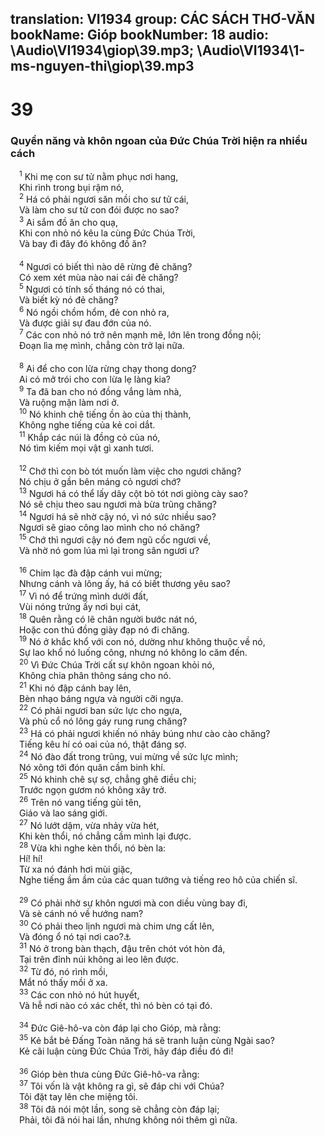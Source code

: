 translation: VI1934
group: CÁC SÁCH THƠ-VĂN
bookName: Gióp 
bookNumber: 18
audio: \Audio\VI1934\giop\39.mp3; \Audio\VI1934\1-ms-nguyen-thi\giop\39.mp3
-------

<div class="title"><h1>39</h1><h3>Quyền năng và khôn ngoan của Đức Chúa Trời hiện ra nhiều cách</h3></div>
<span class="verse giop_39_1"> <sup>1</sup> Khi mẹ con sư tử nằm phục nơi hang, <br/> Khi rình trong bụi rậm nó, <br/></span>
<span class="verse giop_39_2"> <sup>2</sup> Há có phải ngươi săn mồi cho sư tử cái, <br/> Và làm cho sư tử con đói được no sao? <br/></span>
<span class="verse giop_39_3"> <sup>3</sup> Ai sắm đồ ăn cho quạ, <br/> Khi con nhỏ nó kêu la cùng Đức Chúa Trời, <br/> Và bay đi đây đó không đồ ăn? <br/> <br/></span>
<span class="verse giop_39_4"> <sup>4</sup> Ngươi có biết thì nào dê rừng đẻ chăng? <br/> Có xem xét mùa nào nai cái đẻ chăng? <br/></span>
<span class="verse giop_39_5"> <sup>5</sup> Ngươi có tính số tháng nó có thai, <br/> Và biết kỳ nó đẻ chăng? <br/></span>
<span class="verse giop_39_6"> <sup>6</sup> Nó ngồi chồm hổm, đẻ con nhỏ ra, <br/> Và được giải sự đau đớn của nó. <br/></span>
<span class="verse giop_39_7"> <sup>7</sup> Các con nhỏ nó trở nên mạnh mẽ, lớn lên trong đồng nội; <br/> Đoạn lìa mẹ mình, chẳng còn trở lại nữa. <br/> <br/></span>
<span class="verse giop_39_8"> <sup>8</sup> Ai để cho con lừa rừng chạy thong dong? <br/> Ai có mở trói cho con lừa lẹ làng kia? <br/></span>
<span class="verse giop_39_9"> <sup>9</sup> Ta đã ban cho nó đồng vắng làm nhà, <br/> Và ruộng mặn làm nơi ở. <br/></span>
<span class="verse giop_39_10"> <sup>10</sup> Nó khinh chê tiếng ồn ào của thị thành, <br/> Không nghe tiếng của kẻ coi dắt. <br/></span>
<span class="verse giop_39_11"> <sup>11</sup> Khắp các núi là đồng cỏ của nó, <br/> Nó tìm kiếm mọi vật gì xanh tươi. <br/> <br/></span>
<span class="verse giop_39_12"> <sup>12</sup> Chớ thì con bò tót muốn làm việc cho ngươi chăng? <br/> Nó chịu ở gần bên máng cỏ ngươi chớ? <br/></span>
<span class="verse giop_39_13"> <sup>13</sup> Ngươi há có thể lấy dây cột bò tót nơi giòng cày sao? <br/> Nó sẽ chịu theo sau ngươi mà bừa trũng chăng? <br/></span>
<span class="verse giop_39_14"> <sup>14</sup> Ngươi há sẽ nhờ cậy nó, vì nó sức nhiều sao? <br/> Ngươi sẽ giao công lao mình cho nó chăng? <br/></span>
<span class="verse giop_39_15"> <sup>15</sup> Chớ thì ngươi cậy nó đem ngũ cốc ngươi về, <br/> Và nhờ nó gom lúa mì lại trong sân ngươi ư? <br/> <br/></span>
<span class="verse giop_39_16"> <sup>16</sup> Chim lạc đà đập cánh vui mừng; <br/> Nhưng cánh và lông ấy, há có biết thương yêu sao? <br/></span>
<span class="verse giop_39_17"> <sup>17</sup> Vì nó để trứng mình dưới đất, <br/> Vùi nóng trứng ấy nơi bụi cát, <br/></span>
<span class="verse giop_39_18"> <sup>18</sup> Quên rằng có lẽ chân người bước nát nó, <br/> Hoặc con thú đồng giày đạp nó đi chăng. <br/></span>
<span class="verse giop_39_19"> <sup>19</sup> Nó ở khắc khổ với con nó, dường như không thuộc về nó, <br/> Sự lao khổ nó luống công, nhưng nó không lo căm đến. <br/></span>
<span class="verse giop_39_20"> <sup>20</sup> Vì Đức Chúa Trời cất sự khôn ngoan khỏi nó, <br/> Không chia phân thông sáng cho nó. <br/></span>
<span class="verse giop_39_21"> <sup>21</sup> Khi nó đập cánh bay lên, <br/> Bèn nhạo báng ngựa và người cỡi ngựa. <br/></span>
<span class="verse giop_39_22"> <sup>22</sup> Có phải ngươi ban sức lực cho ngựa, <br/> Và phủ cổ nó lông gáy rung rung chăng? <br/></span>
<span class="verse giop_39_23"> <sup>23</sup> Há có phải ngươi khiến nó nhảy búng như cào cào chăng? <br/> Tiếng kêu hí có oai của nó, thật đáng sợ. <br/></span>
<span class="verse giop_39_24"> <sup>24</sup> Nó đào đất trong trũng, vui mừng về sức lực mình; <br/> Nó xông tới đón quân cầm binh khí. <br/></span>
<span class="verse giop_39_25"> <sup>25</sup> Nó khinh chê sự sợ, chẳng ghê điều chi; <br/> Trước ngọn gươm nó không xây trở. <br/></span>
<span class="verse giop_39_26"> <sup>26</sup> Trên nó vang tiếng gùi tên, <br/> Giáo và lao sáng giới. <br/></span>
<span class="verse giop_39_27"> <sup>27</sup> Nó lướt dậm, vừa nhảy vừa hét, <br/> Khi kèn thổi, nó chẳng cầm mình lại được. <br/></span>
<span class="verse giop_39_28"> <sup>28</sup> Vừa khi nghe kèn thổi, nó bèn la: <br/> Hí! hí! <br/> Từ xa nó đánh hơi mùi giặc, <br/> Nghe tiếng ầm ầm của các quan tướng và tiếng reo hô của chiến sĩ. <br/> <br/></span>
<span class="verse giop_39_29"> <sup>29</sup> Có phải nhờ sự khôn ngươi mà con diều vùng bay đi, <br/> Và sè cánh nó về hướng nam? <br/></span>
<span class="verse giop_39_30"> <sup>30</sup> Có phải theo lịnh ngươi mà chim ưng cất lên, <br/> Và đóng ổ nó tại nơi cao?<a data-toggle="tooltip" data-placement="bottom" title="Mat 24:28; Lu 17:37">⚓</a><br/></span>
<span class="verse giop_39_31"> <sup>31</sup> Nó ở trong bàn thạch, đậu trên chót vót hòn đá, <br/> Tại trên đỉnh núi không ai leo lên được. <br/></span>
<span class="verse giop_39_32"> <sup>32</sup> Từ đó, nó rình mồi, <br/> Mắt nó thấy mồi ở xa. <br/></span>
<span class="verse giop_39_33"> <sup>33</sup> Các con nhỏ nó hút huyết, <br/> Và hễ nơi nào có xác chết, thì nó bèn có tại đó. <br/> <br/></span>
<span class="verse giop_39_34"> <sup>34</sup> Đức Giê-hô-va còn đáp lại cho Gióp, mà rằng: <br/></span>
<span class="verse giop_39_35"> <sup>35</sup> Kẻ bắt bẻ Đấng Toàn năng há sẽ tranh luận cùng Ngài sao? <br/> Kẻ cãi luận cùng Đức Chúa Trời, hãy đáp điều đó đi! <br/> <br/></span>
<span class="verse giop_39_36"> <sup>36</sup> Gióp bèn thưa cùng Đức Giê-hô-va rằng: <br/></span>
<span class="verse giop_39_37"> <sup>37</sup> Tôi vốn là vật không ra gì, sẽ đáp chi với Chúa? <br/> Tôi đặt tay lên che miệng tôi. <br/></span>
<span class="verse giop_39_38"> <sup>38</sup> Tôi đã nói một lần, song sẽ chẳng còn đáp lại; <br/> Phải, tôi đã nói hai lần, nhưng không nói thêm gì nữa. <br/></span>
